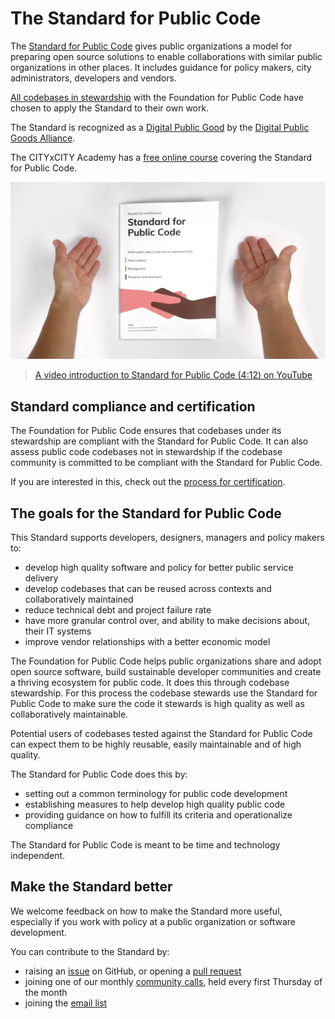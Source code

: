 # The Standard for Public Code

<!-- SPDX-License-Identifier: CC0-1.0 -->
<!-- SPDX-FileCopyrightText: 2021-2023 The Foundation for Public Code <info@publiccode.net> -->

The [Standard for Public Code](https://standard.publiccode.net/) gives public organizations a model for preparing open source solutions to enable collaborations with similar public organizations in other places.
It includes guidance for policy makers, city administrators, developers and vendors.

[All codebases in stewardship](/codebases) with the Foundation for Public Code have chosen to apply the Standard to their own work.

The Standard is recognized as a [Digital Public Good](https://digitalpublicgoods.net/registry/standard-for-public-code.html) by the [Digital Public Goods Alliance](https://digitalpublicgoods.net).

The CITYxCITY Academy has a [free online course](https://citybycity.academy/course/standards-for-smart-cities) covering the Standard for Public Code.

[![Thumbnail for the video on the Standard for Public Code: a printed version lying on a table between two hands](/photos/standard/thestandard_posterframe_v03.jpg)](https://www.youtube.com/watch?v=QWt6vB-cipE)

>[A video introduction to Standard for Public Code (4:12) on YouTube](https://www.youtube.com/watch?v=QWt6vB-cipE)

## Standard compliance and certification

The Foundation for Public Code ensures that codebases under its stewardship are compliant with the Standard for Public Code.
It can also assess public code codebases not in stewardship if the codebase community is committed to be compliant with the Standard for Public Code.

If you are interested in this, check out the [process for certification](certification.md).

## The goals for the Standard for Public Code

This Standard supports developers, designers, managers and policy makers to:

* develop high quality software and policy for better public service delivery
* develop codebases that can be reused across contexts and collaboratively maintained
* reduce technical debt and project failure rate
* have more granular control over, and ability to make decisions about, their IT systems
* improve vendor relationships with a better economic model

The Foundation for Public Code helps public organizations share and adopt open source software, build sustainable developer communities and create a thriving ecosystem for public code.
It does this through codebase stewardship.
For this process the codebase stewards use the Standard for Public Code to make sure the code it stewards is high quality as well as collaboratively maintainable.

Potential users of codebases tested against the Standard for Public Code can expect them to be highly reusable, easily maintainable and of high quality.

The Standard for Public Code does this by:

* setting out a common terminology for public code development
* establishing measures to help develop high quality public code
* providing guidance on how to fulfill its criteria and operationalize compliance

The Standard for Public Code is meant to be time and technology independent.

## Make the Standard better

We welcome feedback on how to make the Standard more useful, especially if you work with policy at a public organization or software development.

You can contribute to the Standard by:

* raising an [issue](https://github.com/publiccodenet/standard/issues) on GitHub, or opening a [pull request](https://github.com/publiccodenet/standard/blob/develop/CONTRIBUTING.md)
* joining one of our monthly [community calls](https://about.publiccode.net/activities/community-calls/), held every first Thursday of the month
* joining the [email list](https://lists.publiccode.net/mailman/postorius/lists/standard.lists.publiccode.net/)
